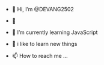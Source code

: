 - 👋 Hi, I’m @DEVANG2502
- 👀 
- 🌱 I’m currently learning JavaScript
- 💞️ i like to learn new things

- 📫 How to reach me ...

<!---
DEVANG2502/DEVANG2502 is a ✨ special ✨ repository because its `README.md` (this file) appears on your GitHub profile.
You can click the Preview link to take a look at your changes.
--->
